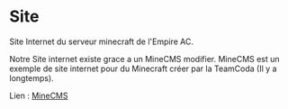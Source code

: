 # Site
Site Internet du serveur minecraft de l'Empire AC.

Notre Site internet existe grace a un MineCMS modifier. MineCMS est un exemple de site internet pour du Minecraft créer par la TeamCoda (Il y a longtemps).

Lien : [MineCMS](https://github.com/TeamCoda-SYS/MineCMS/)

